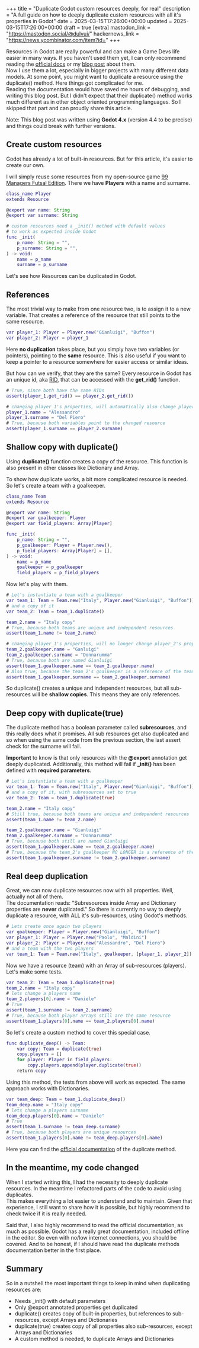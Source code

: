 +++
title = "Duplicate Godot custom resources deeply, for real"
description = "A full guide on how to deeply duplicate custom resources with all it's properties in Godot"
date = 2025-03-15T17:26:00+00:00
updated = 2025-03-15T17:26:00+00:00
draft = true
[extra]
mastodon_link = "https://mastodon.social/@dulvui/"
hackernews_link = "https://news.ycombinator.com/item?id="
+++

Resources in Godot are really powerful and can make a Game Devs life easier in many ways.
If you haven't used them yet, I can only recommend reading the
[official docs](https://docs.godotengine.org/en/stable/tutorials/scripting/resources.html)
or my [blog post](@/blog/godot-custom-resources.md) about them.  
Now I use them a lot, especially in bigger projects with many different data models.
At some point, you might want to duplicate a resource using the duplicate() method.
Here things got complicated for me.  
Reading the documentation would have saved me hours of debugging, and writing this blog post.
But I didn't expect that their duplicate() method works much different as in other object oriented programming languages.
So I skipped that part and can proudly share this article.

Note: This blog post was written using **Godot 4.x** (version 4.4 to be precise) and things could break with further versions.

## Create custom resources
Godot has already a lot of built-in resources.
But for this article, it's easier to create our own.

I will simply reuse some resources from my open-source game [99 Managers Futsal Edition](@/games/99managers-futsal-edition/index.md).
There we have **Players** with a name and surname.
```gd
class_name Player
extends Resource

@export var name: String
@export var surname: String

# custom resources need a _init() method with default values
# to work as expected inside Godot
func _init(
    p_name: String = "",
    p_surname: String = "",
) -> void:
    name = p_name
    surname = p_surname
```
Let's see how Resources can be duplicated in Godot.

## References
The most trivial way to make from one resource two, is to assign it to a new variable.
That creates a reference of the resource that still points to the same resource.
```gd
var player_1: Player = Player.new("Gianluigi", "Buffon")
var player_2: Player = player_1
```
Here **no duplication** takes place, but you simply have two variables (or pointers), pointing to the **same** resource.
This is also useful if you want to keep a pointer to a resource somewhere for easier access or similar ideas.

But how can we verify, that they are the same?
Every resource in Godot has an unique id, aka [RID](https://docs.godotengine.org/en/stable/classes/class_rid.html),
that can be accessed with the **get_rid()** function.
```gd
# True, since both have the same RIDs
assert(player_1.get_rid() == player_2.get_rid())

# changing player_1's properties, will automatically also change player_2's properties
player_1.name = "Alessandro"
player_1.surname = "Del Piero"
# True, because both variables point to the changed resource
assert(player_1.surname == player_2.surname)
```

## Shallow copy with duplicate()
Using **duplicate()** function creates a copy of the resource.
This function is also present in other classes like Dictionary and Array.

To show how duplicate works, a bit more complicated resource is needed.
So let's create a team with a goalkeeper.
```gd
class_name Team
extends Resource

@export var name: String
@export var goalkeeper: Player
@export var field_players: Array[Player]

func _init(
    p_name: String = "",
    p_goalkeeper: Player = Player.new(),
    p_field_players: Array[Player] = [],
) -> void:
    name = p_name
    goalkeeper = p_goalkeeper
    field_players = p_field_players

```

Now let's play with them.
```gd
# Let's instantiate a team with a goalkeeper
var team_1: Team = Team.new("Italy", Player.new("Gianluigi", "Buffon"))
# and a copy of it
var team_2: Team = team_1.duplicate()

team_2.name = "Italy copy"
# True, because both teams are unique and independent resources
assert(team_1.name != team_2.name)

# changing player_1's properties, will no longer change player_2's properties
team_2.goalkeeper.name = "Ganluigi"
team_2.goalkeeper.surname = "Donnarumma"
# True, because both are named Gianluigi
assert(team_1.goalkeeper.name == team_2.goalkeeper.name)
# Also true, because the team_2's goalkeeper is a reference of the team_1's goalkeeper
assert(team_1.goalkeeper.surname == team_2.goalkeeper.surname)
```

So duplicate() creates a unique and independent resources, but all sub-resources will be **shallow copies**.
This means they are only references.

## Deep copy with duplicate(true)
The duplicate method has a boolean parameter called **subresources**, and this really does what it promises.
All sub resources get also duplicated and so when using the same code from the previous section, the last assert check for the surname will fail.

**Important** to know is that only resources with the **@export** annotation get deeply duplicated.
Additionally, this method will fail if **_init()** has been defined with **required parameters**.

```gd
# Let's instantiate a team with a goalkeeper
var team_1: Team = Team.new("Italy", Player.new("Gianluigi", "Buffon"))
# and a copy of it, with subresources set to true
var team_2: Team = team_1.duplicate(true)

team_2.name = "Italy copy"
# Still true, because both teams are unique and independent resources
assert(team_1.name != team_2.name)

team_2.goalkeeper.name = "Gianluigi"
team_2.goalkeeper.surname = "Donnarumma"
# True, because both still are named Gianluigi
assert(team_1.goalkeeper.name == team_2.goalkeeper.name)
# True, because the team_2's goalkeeper NO LONGER is a reference of the team_1's goalkeeper
assert(team_1.goalkeeper.surname != team_2.goalkeeper.surname)
```

## Real deep duplication
Great, we can now duplicate resources now with all properties.
Well, actually not all of them.  
The documentation reads: "Subresources inside Array and Dictionary properties are **never** duplicated."
So there is currently no way to deeply duplicate a resource, with ALL it's sub-resources, using Godot's methods.
```gd
# Lets create once again two players
var goalkeeper: Player = Player.new("Gianluigi", "Buffon")
var player_1: Player = Player.new("Paolo", "Maldini")
var player_2: Player = Player.new("Alessandro", "Del Piero")
# and a team with the two players
var team_1: Team = Team.new("Italy", goalkeeper, [player_1, player_2])
```

Now we have a resource (team) with an Array of sub-resources (players).
Let's make some tests.
```gd
var team_2: Team = team_1.duplicate(true)
team_2.name = "Italy copy"
# lets change a players name
team_2.players[0].name = "Daniele"
# True
assert(team_1.surname != team_2.surname)
# True, because both player arrays still are the same resource
assert(team_1.players[0].name == team_2.players[0].name)
```

So let's create a custom method to cover this special case.
```gd
func duplicate_deep() -> Team:
	var copy: Team = duplicate(true)
	copy.players = []
	for player: Player in field_players:
		copy.players.append(player.duplicate(true))
	return copy
```
Using this method, the tests from above will work as expected.
The same approach works with Dictionaries.
```gd
var team_deep: Team = team_1.duplicate_deep()
team_deep.name = "Italy copy"
# lets change a players surname
team_deep.players[0].name = "Daniele"
# True
assert(team_1.surname != team_deep.surname)
# True, because both players are unique resources
assert(team_1.players[0].name != team_deep.players[0].name)
```
Here you can find the
[official documentation](https://docs.godotengine.org/en/stable/classes/class_resource.html#class-resource-method-duplicate)
of the duplicate method.

## In the meantime, my code changed
When I started writing this, I had the necessity to deeply duplicate resources.
In the meantime I refactored parts of the code to avoid using duplicates.  
This makes everything a lot easier to understand and to maintain.
Given that experience, I still want to share how it is possible, but highly recommend to check twice if it is really needed.

Said that, I also highly recommend to read the official documentation, as much as possible.
Godot has a really great documentation, included offline in the editor.
So even with no/low internet connections, you should be covered.
And to be honest, if I should have read the duplicate methods documentation better in the first place.

## Summary
So in a nutshell the most important things to keep in mind when duplicating resources are:
- Needs _init() with default parameters
- Only @export annotated properties get duplicated
- duplicate() creates copy of built-in properties, but references to sub-resources, except Arrays and Dictionaries
- duplicate(true) creates copy of all properties also sub-resources, except Arrays and Dictionaries
- A custom method is needed, to duplicate Arrays and Dictionaries
